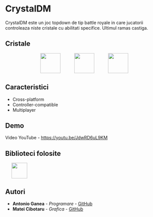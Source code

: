 # CrystalDM

CrystalDM este un joc topdown de tip battle royale in care jucatorii controleaza niste cristale cu abilitati specifice. Ultimul ramas castiga.

## Cristale

<p align="center">
<img src="https://github.com/antonioganea/CrystalDM/blob/master/data/textures/emeraldo-pick.png?raw=true" height="64" hspace="20" />
<img src="https://github.com/antonioganea/CrystalDM/blob/master/data/textures/rubie-pick.png?raw=true" height="64" hspace="20" />
<img src="https://github.com/antonioganea/CrystalDM/blob/master/data/textures/sapheer-pick.png?raw=true" height="64" hspace="20" />
</p>

## Caracteristici
- Cross-platform
- Controller-compatible
- Multiplayer

## Demo
Video YouTube - https://youtu.be/JdwRD6uL9KM

## Biblioteci folosite

<a href="https://www.sfml-dev.org/"><img src="https://www.sfml-dev.org/download/goodies/sfml-logo-small.png" height="50" hspace="20" /></a>

## Autori

* **Antonio Ganea** - *Programare* - [GitHub](https://github.com/antonioganea)
* **Matei Cibotaru** - *Grafica* - [GitHub](https://github.com/cibotarumatei)
